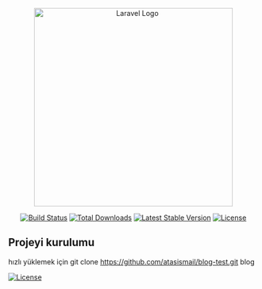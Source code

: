 <p align="center"><a href="https://laravel.com" target="_blank"><img src="https://raw.githubusercontent.com/laravel/art/master/logo-lockup/5%20SVG/2%20CMYK/1%20Full%20Color/laravel-logolockup-cmyk-red.svg" width="400" alt="Laravel Logo"></a></p>

<p align="center">
<a href="https://github.com/laravel/framework/actions"><img src="https://github.com/laravel/framework/workflows/tests/badge.svg" alt="Build Status"></a>
<a href="https://packagist.org/packages/laravel/framework"><img src="https://img.shields.io/packagist/dt/laravel/framework" alt="Total Downloads"></a>
<a href="https://packagist.org/packages/laravel/framework"><img src="https://img.shields.io/packagist/v/laravel/framework" alt="Latest Stable Version"></a>
<a href="https://packagist.org/packages/laravel/framework"><img src="https://img.shields.io/packagist/l/laravel/framework" alt="License"></a>
</p>

## Projeyi kurulumu

hızlı yüklemek için 
git clone https://github.com/atasismail/blog-test.git blog


<a href="https://packagist.org/packages/laravel/framework"><img src="https://img.shields.io/packagist/l/laravel/framework](https://lh3.googleusercontent.com/fife/AGXqzDlXBoWBD0PD66G9nb1VM2yYbtymFPEpFFIt6YwFQjdgZHaFLis7-DbxiJbOH5-qtqBmQ13T73pybiBQVvwpt4aoCT8nKd2KaJLqYx7aQ0-nmNXSUYZIRHHT4IJyzAFWrMc-lMRH4ej-yY72EyhtDP5cR4kKEntWvu_ur1pNGOuNX2j80T2qjcc4yrtbrtQbtXplrOrYVKv-VO0-IlpJxvjo_XfKOrWhq3175l6AUE-krTM6MwdieI_Z81uDx4aiC-mV6eQW-dH-RaWa24dkjuGnLaRGTHAo9ZFPx58z9JZwkmNUZ05y3rzCidC-b_3vLvg7JchR1U2_ECETnjh119z7saXJjiO6bN5NR1NMVzA9wxAuA5VHREmLBMOx7z9Qm7WoS0Tu7yILEbRnoRr6dvADSD_67m1xg0UTV9quT1YmoYOw_yZKUmLxnNwBtFXY-1bUdwNUcJG00b5OHyyZdsBOtUzGgKxMNfDAR6jGPBqkt6AAES0lzDeLWldwfaiFBWv6Ztx0WKE7IfVAkHwJ4FCHmA7lLhg0El9_GXiRiVBTpYXuIT9Rwjqok2oFn6pFHuLEicmik06GkmFK4wULymsTRp-p4KienO6S09iqZBh-R7bLnuJvRUiU6Wp4YcyRHUlgrIetAWccg8c7HR1r6Mp6d7O8zgkSZkE1rsyHY1rNkr-g-W541zyHvXrfPFSy7aFGRSX6gO_FcHoVrRtY9TWLW_V7mxVwIyzhvseyD7npNnI5vXE6Z8IYroaozPvvzY8_aiAQ502uGctPrZNUIr1F4aw8lRAj7wi7Rs-ci4-RNp-kMDRbZw1foyOPMt0ml27wNRY9pkL_Kkgvzr2UV_XEVPdNAkWo6hiFE8Iz6ijZuql3edOZ1WsOLyMgrv8a_ua-IDB3XlRp5RX9KqZRUo-5Llz2234-bI2ZlKKDTXMIsKn4TLPm4RoeaPHM8DNgfpAmMj9_nqpn8t3hHcCnZVJpdnYCdeIv8rhoXD-O403yjJP3MFn9WsGTxrzs3yxvlDUwBgHVqiB1EGL50h9Y1vMWYXWAjbSmCT05JUh24Tq_x8IcBWU5SdhP6f7lTaJX2m2_h6t0QDF74q6pOFYzcSSc5V4wmUgUQLPUIiB7wW7VjRLqgNFV8hRiNyU6FmD1o6e6dftraVzJnqU85ZXs9yLSoLltFu5f__OhnfqyVWzOnrADSOmY4OGqDkUEMlZ23QB32sWjLWe8R6mVM6fJ3-6lt4V5bS9vh67eqipdy6mKVbxJpuGSzhT74IC0me8E9KgGT_SW7gDJq9cGRRTw16TvQ5taNSqQKE5yRTzMPWD6zHxrvOkBOqRc3v11hlSYnub5stCVbvKgimzkcx69VgrHqgR33JCCWvmArxZ_FQ9DJ9ZQ9Wehcy3lTJJtUCI4VVyk0zqRyW5VbZAvvQ0z7PXqa-Bc7EMAljF5PvTiFzQDYWd1572jWFBYIq5BWw3jRYjfVJ5KbhZ8zdFnFdAbj73rtvI4Iu_DIaR-F9ZNzvC-pKwppGnH2vHzF1_pz1sp_rGvWxMzTmFXpOq2pnhYHIB-mZGCjIfM4juZCuC5GuZvjy3LdGqn8RHyKphu1wafdlp3coDGAVfPek9Vzpz7n795md3XNzJtdJ3kq_bLQmRzvVQJAzGSWeeUL9dPpaJnZGZJrdTm4CdcdlVFxqYNbo56BaTBbnq7aMggcn4ZWKmI=w1920-h953)https://lh3.googleusercontent.com/fife/AGXqzDlXBoWBD0PD66G9nb1VM2yYbtymFPEpFFIt6YwFQjdgZHaFLis7-DbxiJbOH5-qtqBmQ13T73pybiBQVvwpt4aoCT8nKd2KaJLqYx7aQ0-nmNXSUYZIRHHT4IJyzAFWrMc-lMRH4ej-yY72EyhtDP5cR4kKEntWvu_ur1pNGOuNX2j80T2qjcc4yrtbrtQbtXplrOrYVKv-VO0-IlpJxvjo_XfKOrWhq3175l6AUE-krTM6MwdieI_Z81uDx4aiC-mV6eQW-dH-RaWa24dkjuGnLaRGTHAo9ZFPx58z9JZwkmNUZ05y3rzCidC-b_3vLvg7JchR1U2_ECETnjh119z7saXJjiO6bN5NR1NMVzA9wxAuA5VHREmLBMOx7z9Qm7WoS0Tu7yILEbRnoRr6dvADSD_67m1xg0UTV9quT1YmoYOw_yZKUmLxnNwBtFXY-1bUdwNUcJG00b5OHyyZdsBOtUzGgKxMNfDAR6jGPBqkt6AAES0lzDeLWldwfaiFBWv6Ztx0WKE7IfVAkHwJ4FCHmA7lLhg0El9_GXiRiVBTpYXuIT9Rwjqok2oFn6pFHuLEicmik06GkmFK4wULymsTRp-p4KienO6S09iqZBh-R7bLnuJvRUiU6Wp4YcyRHUlgrIetAWccg8c7HR1r6Mp6d7O8zgkSZkE1rsyHY1rNkr-g-W541zyHvXrfPFSy7aFGRSX6gO_FcHoVrRtY9TWLW_V7mxVwIyzhvseyD7npNnI5vXE6Z8IYroaozPvvzY8_aiAQ502uGctPrZNUIr1F4aw8lRAj7wi7Rs-ci4-RNp-kMDRbZw1foyOPMt0ml27wNRY9pkL_Kkgvzr2UV_XEVPdNAkWo6hiFE8Iz6ijZuql3edOZ1WsOLyMgrv8a_ua-IDB3XlRp5RX9KqZRUo-5Llz2234-bI2ZlKKDTXMIsKn4TLPm4RoeaPHM8DNgfpAmMj9_nqpn8t3hHcCnZVJpdnYCdeIv8rhoXD-O403yjJP3MFn9WsGTxrzs3yxvlDUwBgHVqiB1EGL50h9Y1vMWYXWAjbSmCT05JUh24Tq_x8IcBWU5SdhP6f7lTaJX2m2_h6t0QDF74q6pOFYzcSSc5V4wmUgUQLPUIiB7wW7VjRLqgNFV8hRiNyU6FmD1o6e6dftraVzJnqU85ZXs9yLSoLltFu5f__OhnfqyVWzOnrADSOmY4OGqDkUEMlZ23QB32sWjLWe8R6mVM6fJ3-6lt4V5bS9vh67eqipdy6mKVbxJpuGSzhT74IC0me8E9KgGT_SW7gDJq9cGRRTw16TvQ5taNSqQKE5yRTzMPWD6zHxrvOkBOqRc3v11hlSYnub5stCVbvKgimzkcx69VgrHqgR33JCCWvmArxZ_FQ9DJ9ZQ9Wehcy3lTJJtUCI4VVyk0zqRyW5VbZAvvQ0z7PXqa-Bc7EMAljF5PvTiFzQDYWd1572jWFBYIq5BWw3jRYjfVJ5KbhZ8zdFnFdAbj73rtvI4Iu_DIaR-F9ZNzvC-pKwppGnH2vHzF1_pz1sp_rGvWxMzTmFXpOq2pnhYHIB-mZGCjIfM4juZCuC5GuZvjy3LdGqn8RHyKphu1wafdlp3coDGAVfPek9Vzpz7n795md3XNzJtdJ3kq_bLQmRzvVQJAzGSWeeUL9dPpaJnZGZJrdTm4CdcdlVFxqYNbo56BaTBbnq7aMggcn4ZWKmI=w1920-h953" alt="License"></a>
